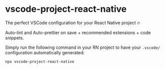 # vscode-project-react-native

The perfect VSCode configuration for your React Native project :fire:

Auto-lint and Auto-prettier on save + recommended extensions + code snippets.

Simply run the following command in your RN project to have your `.vscode/` configuration automatically generated:

```
npx vscode-project-react-native
```
